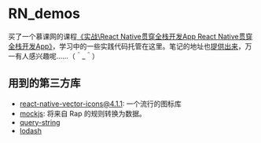 # RN_demos
买了一个慕课网的课程[《实战\React Native贯穿全栈开发App React Native贯穿全栈开发App》](http://coding.imooc.com/learn/list/56.html)，学习中的一些实践代码托管在这里。笔记的地址也[提供出来](http://laputa-er.github.io/2017/05/01/%E6%85%95%E8%AF%BE%E7%BD%91/imooc_React-Native-%E8%B4%AF%E7%A9%BF%E5%85%A8%E6%A0%88%E5%BC%80%E5%8F%91-APP/)，万一有人感兴趣呢……（＾_＾）

## 用到的第三方库
 
+ [react-native-vector-icons@4.1.1](https://github.com/oblador/react-native-vector-icons): 一个流行的图标库
+ [mockjs](https://www.npmjs.com/package/mockjs): 将来自 Rap 的规则转换为数据。
+ [query-string](https://www.npmjs.com/package/query-string)
+ [lodash](https://www.npmjs.com/package/lodash)
